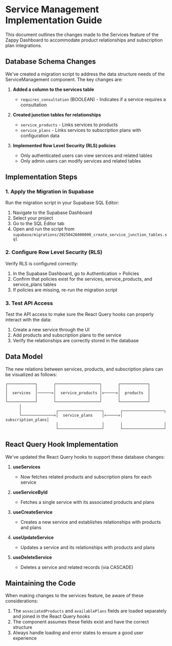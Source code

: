 # Service Management Implementation Guide

This document outlines the changes made to the Services feature of the Zappy Dashboard to accommodate product relationships and subscription plan integrations.

## Database Schema Changes

We've created a migration script to address the data structure needs of the ServiceManagement component. The key changes are:

1. **Added a column to the services table**
   - `requires_consultation` (BOOLEAN) - Indicates if a service requires a consultation

2. **Created junction tables for relationships**
   - `service_products` - Links services to products
   - `service_plans` - Links services to subscription plans with configuration data

3. **Implemented Row Level Security (RLS) policies**
   - Only authenticated users can view services and related tables
   - Only admin users can modify services and related tables

## Implementation Steps

### 1. Apply the Migration in Supabase

Run the migration script in your Supabase SQL Editor:

1. Navigate to the Supabase Dashboard
2. Select your project
3. Go to the SQL Editor tab
4. Open and run the script from `supabase/migrations/20250426000000_create_service_junction_tables.sql`

### 2. Configure Row Level Security (RLS)

Verify RLS is configured correctly:

1. In the Supabase Dashboard, go to Authentication > Policies
2. Confirm that policies exist for the services, service_products, and service_plans tables
3. If policies are missing, re-run the migration script

### 3. Test API Access

Test the API access to make sure the React Query hooks can properly interact with the data:

1. Create a new service through the UI
2. Add products and subscription plans to the service
3. Verify the relationships are correctly stored in the database

## Data Model

The new relations between services, products, and subscription plans can be visualized as follows:

```
┌────────────┐       ┌───────────────────┐       ┌────────────┐
│            │       │                   │       │            │
│  services  │──────»│  service_products │«─────»│  products  │
│            │       │                   │       │            │
└────────────┘       └───────────────────┘       └────────────┘
      │
      │               ┌───────────────────┐       ┌──────────────────┐
      └──────────────»│  service_plans    │«─────»│ subscription_plans│
                      │                   │       │                  │
                      └───────────────────┘       └──────────────────┘
```

## React Query Hook Implementation

We've updated the React Query hooks to support these database changes:

1. **useServices**
   - Now fetches related products and subscription plans for each service

2. **useServiceById**
   - Fetches a single service with its associated products and plans

3. **useCreateService**
   - Creates a new service and establishes relationships with products and plans

4. **useUpdateService**
   - Updates a service and its relationships with products and plans

5. **useDeleteService**
   - Deletes a service and related records (via CASCADE)

## Maintaining the Code

When making changes to the services feature, be aware of these considerations:

1. The `associatedProducts` and `availablePlans` fields are loaded separately and joined in the React Query hooks
2. The component assumes these fields exist and have the correct structure
3. Always handle loading and error states to ensure a good user experience